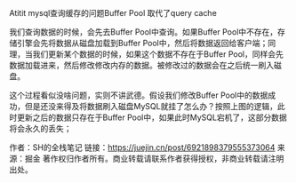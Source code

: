 Atitit mysql查询缓存的问题Buffer Pool 取代了query cache


我们查询数据的时候，会先去Buffer Pool中查询。如果Buffer Pool中不存在，存储引擎会先将数据从磁盘加载到Buffer Pool中，然后将数据返回给客户端；同理，当我们更新某个数据的时候，如果这个数据不存在于Buffer Pool，同样会先数据加载进来，然后修改修改内存的数据。被修改过的数据会在之后统一刷入磁盘。

这个过程看似没啥问题，实则不讲武德。假设我们修改Buffer Pool中的数据成功，但是还没来得及将数据刷入磁盘MySQL就挂了怎么办？按照上图的逻辑，此时更新之后的数据只存在于Buffer Pool中，如果此时MySQL宕机了，这部分数据将会永久的丢失；

作者：SH的全栈笔记
链接：https://juejin.cn/post/6921898379555373064
来源：掘金
著作权归作者所有。商业转载请联系作者获得授权，非商业转载请注明出处。

